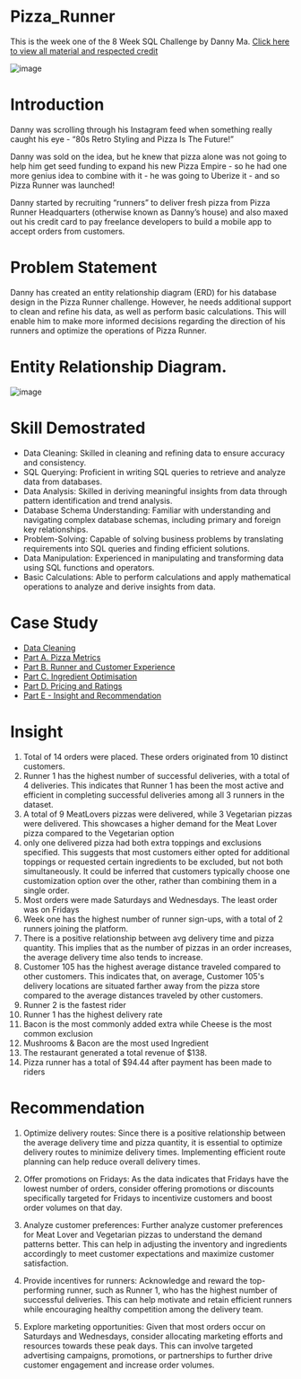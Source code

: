 # Pizza_Runner
This is the week one of the 8 Week SQL Challenge by Danny Ma. [Click here to view all material and respected credit]([url](https://8weeksqlchallenge.com/case-study-2/))

![image](https://github.com/cassitobby/Pizza_Runner/assets/128924056/1d1e083a-da3a-4921-8340-5a7f31b2d965)

# Introduction
Danny was scrolling through his Instagram feed when something really caught his eye - “80s Retro Styling and Pizza Is The Future!”

Danny was sold on the idea, but he knew that pizza alone was not going to help him get seed funding to expand his new Pizza Empire - so he had one more genius idea to combine with it - he was going to Uberize it - and so Pizza Runner was launched!

Danny started by recruiting “runners” to deliver fresh pizza from Pizza Runner Headquarters (otherwise known as Danny’s house) and also maxed out his credit card to pay freelance developers to build a mobile app to accept orders from customers.

# Problem Statement
Danny has created an entity relationship diagram (ERD) for his database design in the Pizza Runner challenge. However, he needs additional support to clean and refine his data, as well as perform basic calculations. This will enable him to make more informed decisions regarding the direction of his runners and optimize the operations of Pizza Runner.

# Entity Relationship Diagram. 
![image](https://github.com/cassitobby/Pizza_Runner/assets/128924056/470a6797-d45a-4193-ad88-144549fce882)

# Skill Demostrated
- Data Cleaning: Skilled in cleaning and refining data to ensure accuracy and consistency.
- SQL Querying: Proficient in writing SQL queries to retrieve and analyze data from databases.
- Data Analysis: Skilled in deriving meaningful insights from data through pattern identification and trend analysis.
- Database Schema Understanding: Familiar with understanding and navigating complex database schemas, including primary and foreign key relationships.
- Problem-Solving: Capable of solving business problems by translating requirements into SQL queries and finding efficient solutions.
- Data Manipulation: Experienced in manipulating and transforming data using SQL functions and operators.
- Basic Calculations: Able to perform calculations and apply mathematical operations to analyze and derive insights from data.

# Case Study
- [Data Cleaning]([url](https://github.com/cassitobby/Pizza_Runner/blob/main/Solution/Data_cleaning.sql))
- [Part A. Pizza Metrics]([url](https://github.com/cassitobby/Pizza_Runner/blob/main/Solution/A.%20Pizza%20Metrics.sql))
- [Part B. Runner and Customer Experience]([url](https://github.com/cassitobby/Pizza_Runner/blob/main/Solution/B.%20Runner%20and%20Customer%20Experience.sql))
- [Part C. Ingredient Optimisation]([url](https://github.com/cassitobby/Pizza_Runner/blob/main/Solution/C.%20Ingredient%20Optimisation.sql))
- [Part D. Pricing and Ratings]([url](https://github.com/cassitobby/Pizza_Runner/blob/918ec94d15195ada6922d7d8f59cb46b1594bdc4/Solution/D.%20Pricing%20and%20Ratings.sql))
- [Part E - Insight and Recommendation]([url](https://github.com/cassitobby/Pizza_Runner/blob/main/Insight%20%26%20Recommendation.sql))

# Insight
1. Total of 14 orders were placed. These orders originated from 10 distinct customers.
2. Runner 1 has the highest number of successful deliveries, with a total of 4 deliveries. This indicates that Runner 1 
   has been the most active and efficient in completing successful deliveries among all 3 runners in the dataset.
3. A total of 9 MeatLovers pizzas were delivered, while 3 Vegetarian pizzas were delivered. This showcases a higher
   demand for the Meat Lover pizza compared to the Vegetarian option
4. only one delivered pizza had both extra toppings and exclusions specified. This suggests that most customers either 
   opted for additional toppings or requested certain ingredients to be excluded, but not both simultaneously. It could 
   be inferred that customers typically choose one customization option over the other, rather than combining them in a 
   single order.
5. Most orders were made Saturdays and Wednesdays. The least order was on Fridays
6. Week one has the highest number of runner sign-ups, with a total of 2 runners joining the platform. 
7. There is a positive relationship between avg delivery time and pizza quantity. This implies that as
   the number of pizzas in an order increases, the average delivery time also tends to increase.
8. Customer 105 has the highest average distance traveled compared to other customers. This indicates that, 
   on average, Customer 105's delivery locations are situated farther away from the pizza store compared to
   the average distances traveled by other customers.
9. Runner 2 is the fastest rider
10. Runner 1 has the highest delivery rate
11. Bacon is the most commonly added extra while Cheese is the most common exclusion
12. Mushrooms & Bacon are the most used Ingredient
13. The restaurant generated a total revenue of $138.
14. Pizza runner has a total of $94.44 after payment has been made to riders

# Recommendation 
1. Optimize delivery routes: Since there is a positive relationship between the average delivery time and pizza quantity,
   it is essential to optimize delivery routes to minimize delivery times. Implementing efficient route planning can help
   reduce overall delivery times.

2. Offer promotions on Fridays: As the data indicates that Fridays have the lowest number of orders, consider offering 
   promotions or discounts specifically targeted for Fridays to incentivize customers and boost order volumes on that day.

3. Analyze customer preferences: Further analyze customer preferences for Meat Lover and Vegetarian pizzas to understand 
   the demand patterns better. This can help in adjusting the inventory and ingredients accordingly to meet customer 
   expectations and maximize customer satisfaction.

4. Provide incentives for runners: Acknowledge and reward the top-performing runner, such as Runner 1, who has the highest
   number of successful deliveries. This can help motivate and retain efficient runners while encouraging healthy 
   competition among the delivery team.

5. Explore marketing opportunities: Given that most orders occur on Saturdays and Wednesdays, consider allocating marketing
   efforts and resources towards these peak days. This can involve targeted advertising campaigns, promotions, or 
   partnerships to further drive customer engagement and increase order volumes.


